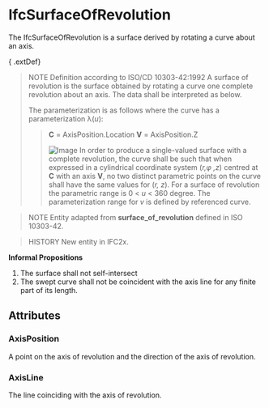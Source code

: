 # IfcSurfaceOfRevolution

The IfcSurfaceOfRevolution is a surface derived by rotating a curve about an axis.
<!-- end of short definition -->

{ .extDef}
> NOTE Definition according to ISO/CD 10303-42:1992
> A surface of revolution is the surface obtained by rotating a curve one complete revolution about an axis. The data shall be interpreted as below.
>
> The parameterization is as follows where the curve has a parameterization λ(_u_):
>> **C** = AxisPosition.Location
>> **V** = AxisPosition.Z
>>
>> ![Image](../../../../figures/ifcsurfaceofresolution-math1.gif)
> In order to produce a single-valued surface with a complete revolution, the curve shall be such that when expressed in a cylindrical coordinate system (_r,φ ,z_) centred at **C** with an axis **V**, no two distinct parametric points on the curve shall have the same values for (_r, z_). For a surface of revolution the parametric range is 0 < _u_ < 360 degree. The parameterization range for _v_ is defined by referenced curve.

> NOTE Entity adapted from **surface_of_revolution** defined in ISO 10303-42.

> HISTORY New entity in IFC2x.

**Informal Propositions**

1. The surface shall not self-intersect
2. The swept curve shall not be coincident with the axis line for any finite part of its length.

## Attributes

### AxisPosition
A point on the axis of revolution and the direction of the axis of revolution.

### AxisLine
The line coinciding with the axis of revolution.
